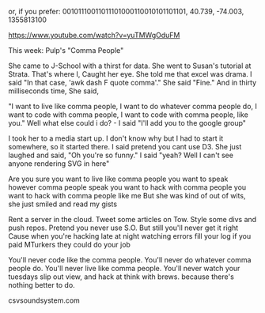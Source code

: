or, if you prefer:
00101110011011101000110010101101101, 40.739, -74.003, 1355813100

https://www.youtube.com/watch?v=yuTMWgOduFM

This week: Pulp's "Comma People"

She came to J-School with a thirst for data.
She went to Susan's tutorial at Strata.
That's where I,
Caught her eye.
She told me that excel was drama.
I said "In that case, 'awk dash F quote comma'."
She said "Fine."
And in thirty milliseconds time,
She said,

"I want to live like comma people,
I want to do whatever comma people do,
I want to code with comma people,
I want to code with comma people, like you."
Well what else could i do? - I said "I'll add you to the google group"

I took her to a media start up.
I don't know why but I had to start it somewhere,
so it started there.
I said pretend you cant use D3.
She just laughed and said,
"Oh you're so funny."
I said "yeah?
Well I can't see anyone rendering SVG in here"

Are you sure you want to live like comma people
you want to speak however comma people speak
you want to hack with comma people
you want to hack with comma people
like me
But she was kind of out of wits, 
she just smiled and read my gists

Rent a server in the cloud.
Tweet some articles on Tow.
Style some divs and push repos.
Pretend you never use S.O.
But still you'll never get it right
Cause when you're hacking late at night
watching errors fill your log
if you paid MTurkers they could do your job

You'll never code like the comma people.
You'll never do whatever comma people do.
You'll never live like comma people.
You'll never watch your tuesdays slip out view,
and hack at think with brews.
because there's nothing better to do.

csvsoundsystem.com